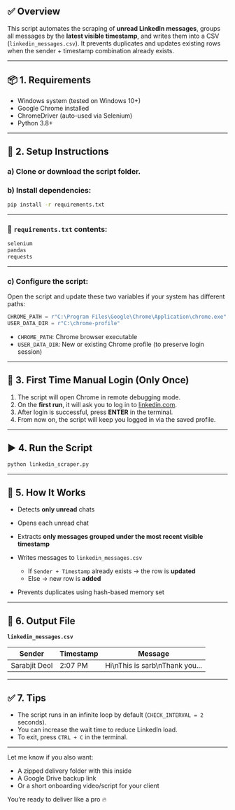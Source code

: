 ## ✅ Overview

This script automates the scraping of **unread LinkedIn messages**, groups all messages by the **latest visible timestamp**, and writes them into a CSV (`linkedin_messages.csv`).
It prevents duplicates and updates existing rows when the sender + timestamp combination already exists.

---

## 📦 1. Requirements

* Windows system (tested on Windows 10+)
* Google Chrome installed
* ChromeDriver (auto-used via Selenium)
* Python 3.8+

---

## 🧪 2. Setup Instructions

### a) Clone or download the script folder.

### b) Install dependencies:

```bash
pip install -r requirements.txt
```

---

### 📄 `requirements.txt` contents:

```txt
selenium
pandas
requests
```

---

### c) Configure the script:

Open the script and update these two variables if your system has different paths:

```python
CHROME_PATH = r"C:\Program Files\Google\Chrome\Application\chrome.exe"
USER_DATA_DIR = r"C:\chrome-profile"
```

* `CHROME_PATH`: Chrome browser executable
* `USER_DATA_DIR`: New or existing Chrome profile (to preserve login session)

---

## 🔐 3. First Time Manual Login (Only Once)

1. The script will open Chrome in remote debugging mode.
2. On the **first run**, it will ask you to log in to [linkedin.com](https://linkedin.com).
3. After login is successful, press **ENTER** in the terminal.
4. From now on, the script will keep you logged in via the saved profile.

---

## ▶️ 4. Run the Script

```bash
python linkedin_scraper.py
```

---

## 🧠 5. How It Works

* Detects **only unread** chats
* Opens each unread chat
* Extracts **only messages grouped under the most recent visible timestamp**
* Writes messages to `linkedin_messages.csv`

  * If `Sender + Timestamp` already exists → the row is **updated**
  * Else → new row is **added**
* Prevents duplicates using hash-based memory set

---

## 📁 6. Output File

**`linkedin_messages.csv`**

| Sender        | Timestamp | Message                        |
| ------------- | --------- | ------------------------------ |
| Sarabjit Deol | 2:07 PM   | Hi\nThis is sarb\nThank you... |

---

## ✅ 7. Tips

* The script runs in an infinite loop by default (`CHECK_INTERVAL = 2` seconds).
* You can increase the wait time to reduce LinkedIn load.
* To exit, press `CTRL + C` in the terminal.

---

Let me know if you also want:

* A zipped delivery folder with this inside
* A Google Drive backup link
* Or a short onboarding video/script for your client

You’re ready to deliver like a pro 🔥
